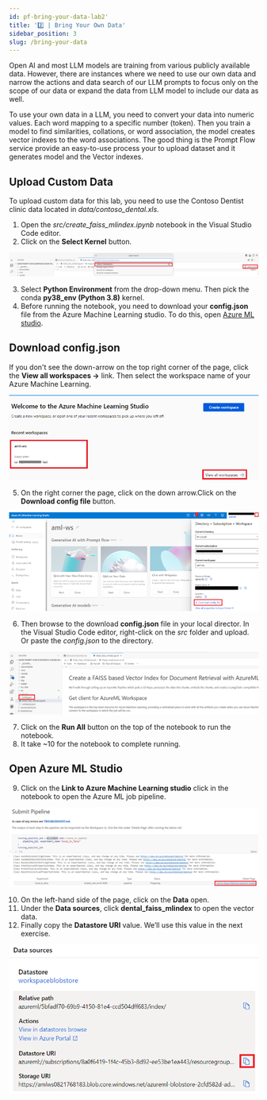 ```yaml
---
id: pf-bring-your-data-lab2'
title: '2️⃣ | Bring Your Own Data'
sidebar_position: 3
slug: /bring-your-data
---
```


Open AI and most LLM models are training from various publicly available data.  However, there are instances where we need to use our own data and narrow the actions and data search of our LLM prompts to focus only on the scope of our data or expand the data from LLM model to include our data as well.  

To use your own data in a LLM, you need to convert your data into numeric values.  Each word mapping to a specific number (token).  Then you train a model to find similarities, collations, or word association, the model creates vector indexes to the word associations.   The good thing is the Prompt Flow service provide an easy-to-use process your to upload dataset and it generates model and the Vector indexes.

## Upload Custom Data
To upload custom data for this lab, you need to use the Contoso Dentist clinic data located in *data/contoso_dental.xls*.

1.	Open the *src/create_faiss_mlindex.ipynb* notebook in the Visual Studio Code editor.
2.	Click on the **Select Kernel** button.

![](/img/tutorial/kernel-select.png)

3.	Select **Python Environment** from the drop-down menu.  Then pick the conda **py38_env (Python 3.8)** kernel.
4. Before running the notebook, you need to download your **config.json** file from the Azure Machine Learning studio. To do this, open [Azure ML studio](https://ml.azure.com/).

## Download config.json
If you don't see the down-arrow on the top right corner of the page, click the **View all workspaces ->** link.  Then select the workspace name of your Azure Machine Learning.

![](/img/tutorial/00-viewall-aml-wkspace.png)

5. On the right corner the page, click on the down arrow.Click on the **Download config file** button.  

![](/img/tutorial/download-config-json.png)

6. Then browse to the download **config.json** file in your local director.  In the Visual Studio Code editor, right-click on the *src* folder and upload.  Or paste the *config.json* to the directory.

![](/img/tutorial/config-upload-src.png)

7. Click on the **Run All** button on the top of the notebook to run the notebook.
8. It take ~10 for the notebook to complete running.

## Open Azure ML Studio
9. Click on the **Link to Azure Machine Learning studio** click in the notebook to open the Azure ML job pipeline.

![](/img/tutorial/pipeline-vector-index.png)

10. On the left-hand side of the page, click on the **Data** open.
12. Under the **Data sources**, click **dental_faiss_mlindex** to open the vector data.
13. Finally copy the **Datastore URI** value.  We’ll use this value in the next exercise.

![](/img/tutorial/datastore-url.png)
